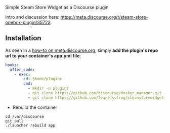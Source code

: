 Simple Steam Store Widget as a Discourse plugin

Intro and discussion here:
https://meta.discourse.org/t/steam-store-onebox-plugin/35723

## Installation

As seen in a [how-to on meta.discourse.org](https://meta.discourse.org/t/advanced-troubleshooting-with-docker/15927#Example:%20Install%20a%20plugin), simply **add the plugin's repo url to your container's app.yml file**:

```yml
hooks:
  after_code:
    - exec:
        cd: $home/plugins
        cmd:
          - mkdir -p plugins
          - git clone https://github.com/discourse/docker_manager.git
          - git clone https://github.com/fearlessfrog/steamstorewidget-onebox.git
```
* Rebuild the container

```
cd /var/discourse
git pull
./launcher rebuild app
```
